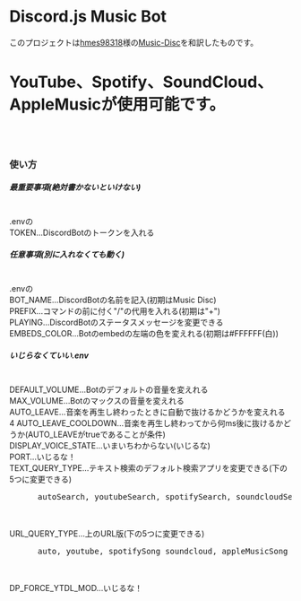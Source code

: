 # Discord.js Music Bot
このプロジェクトは<a href="https://github.com/hmes98318">hmes98318</a>様の<a href="https://github.com/hmes98318/Music-Disc">Music-Disc</a>を和訳したものです。<br>

<h1>YouTube、Spotify、SoundCloud、AppleMusicが使用可能です。</h1>
<br>
<br>
<h3>使い方</h3>
<h5>最重要事項(絶対書かないといけない)</h5><br>
.envの<br>
TOKEN…DiscordBotのトークンを入れる<br>
<h5>任意事項(別に入れなくても動く)</h5><br>
.envの<br>
BOT_NAME…DiscordBotの名前を記入(初期はMusic Disc)<br>
PREFIX…コマンドの前に付く"/"の代用を入れる(初期は"+")<br>
PLAYING…DiscordBotのステータスメッセージを変更できる<br>
EMBEDS_COLOR…Botのembedの左端の色を変えれる(初期は#FFFFFF(白))<br>
<h5>いじらなくていい.env</h5><br>
DEFAULT_VOLUME…Botのデフォルトの音量を変えれる<br>
MAX_VOLUME…Botのマックスの音量を変えれる<br>
AUTO_LEAVE…音楽を再生し終わったときに自動で抜けるかどうかを変えれる<br>4
AUTO_LEAVE_COOLDOWN…音楽を再生し終わってから何ms後に抜けるかどうか(AUTO_LEAVEがtrueであることが条件)<br>
DISPLAY_VOICE_STATE…いまいちわからない(いじるな)<br>
PORT…いじるな！<br>
TEXT_QUERY_TYPE…テキスト検索のデフォルト検索アプリを変更できる(下の5つに変更できる)<br>
    <pre>
      autoSearch, youtubeSearch, spotifySearch, soundcloudSearch, appleMusicSearch
    </pre><br>
URL_QUERY_TYPE…上のURL版(下の5つに変更できる)<br>
    <pre>
      auto, youtube, spotifySong soundcloud, appleMusicSong
    </pre><br>
DP_FORCE_YTDL_MOD…いじるな！
